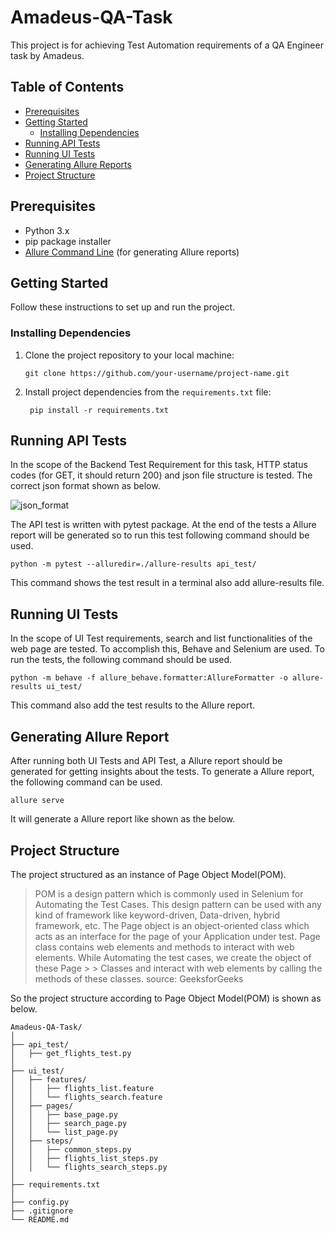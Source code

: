 # Amadeus-QA-Task

This project is for achieving Test Automation requirements of a QA Engineer task by Amadeus.

## Table of Contents

- [Prerequisites](#prerequisites)
- [Getting Started](#getting-started)
  - [Installing Dependencies](#installing-dependencies)
- [Running API Tests](#running-api-tests)
- [Running UI Tests](#running-ui-tests)
- [Generating Allure Reports](#generating-allure-reports)
- [Project Structure](#project-structure)

## Prerequisites

- Python 3.x
- pip package installer
- [Allure Command Line](https://docs.qameta.io/allure/#_installing_a_commandline) (for generating Allure reports)


## Getting Started

Follow these instructions to set up and run the project.

### Installing Dependencies

1. Clone the project repository to your local machine:

   ```
   git clone https://github.com/your-username/project-name.git
   ```
2. Install project dependencies from the `requirements.txt` file:

   ```
    pip install -r requirements.txt
   ```

## Running API Tests

In the scope of the Backend Test Requirement for this task, HTTP status codes (for GET, it should return 200) and json file structure is tested. The correct json format shown as below.

![json_format](https://github.com/ersinelci/Amadeus-QA-Task/assets/25690715/ad7ca634-0463-41e7-8658-b5a1a7d6bcf9)

The API test is written with pytest package. At the end of the tests a Allure report will be generated so to run this test following command should be used.

```
python -m pytest --alluredir=./allure-results api_test/
```

This command shows the test result in a terminal also add allure-results file.

## Running UI Tests

In the scope of UI Test requirements, search and list functionalities of the web page are tested. To accomplish this, Behave and Selenium are used. To run the tests, the following command should be used.

```
python -m behave -f allure_behave.formatter:AllureFormatter -o allure-results ui_test/
```
This command also add the test results to the Allure report.

## Generating Allure Report

After running both UI Tests and API Test, a Allure report should be generated for getting insights about the tests. To generate a Allure report, the following command can be used.

```
allure serve
```

It will generate a Allure report like shown as the below.

## Project Structure

The project structured as an instance of Page Object Model(POM). 

> POM is a design pattern which is commonly used in Selenium for Automating the Test Cases. This design pattern can be used with any kind of framework like keyword-driven, Data-driven, hybrid framework, etc.
> The Page object is an object-oriented class which acts as an interface for the page of your Application under test. Page class contains web elements and methods to interact with web elements. While Automating the test cases, we create the object of these Page > > Classes and interact with web elements by calling the methods of these classes.
>                                                                                 source: GeeksforGeeks

So the project structure according to Page Object Model(POM) is shown as below.

```
Amadeus-QA-Task/
│
├── api_test/
│   ├── get_flights_test.py
│
├── ui_test/
│   ├── features/
│   │   ├── flights_list.feature
│   │   └── flights_search.feature
│   ├── pages/
│   │   ├── base_page.py
│   │   ├── search_page.py
│   │   └── list_page.py
│   ├── steps/
│   │   ├── common_steps.py
│   │   ├── flights_list_steps.py
│   │   └── flights_search_steps.py
│
├── requirements.txt
│
├── config.py
├── .gitignore
└── README.md
```
